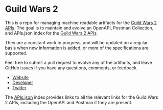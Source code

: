 # Guild Wars 2This is a repo for managing machine readable artifacts for the [Guild Wars 2 APIs](https://wiki.guildwars2.com). The goal is to maintain and evolve an OpenAPI, Postman Collection, and APIs.json index for the [Guild Wars 2 APIs](https://wiki.guildwars2.com).They are a constant work in progress, and will be updated on a regular basis when new information is added, or more of the specifications are supported.Feel free to submit a pull request to evolve any of the artifacts, and leave GitHub issues if you have any questions, comments, or feedback.- [Website](https://wiki.guildwars2.com)- [Developer](https://wiki.guildwars2.com)- [Twitter](https://twitter.com/GuildWars2)The [APIs.json](https://github.com/api-evangelist/guild-wars-2/blob/master/apis.json) index provides links to all the relevant links for the Guild Wars 2 APIs, including the OpenAPI and Postman if they are present.